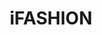 ---
description: 想看巴黎时装发布会吗？
layout: post
results:
- primaryGenreName: Lifestyle
  version: '1.0.2'
  artworkUrl100: http://a183.phobos.apple.com/us/r30/Purple/v4/ee/81/3b/ee813bcd-b5d2-6856-215b-d7b05173ff0a/mzl.jsccwgjq.png
  trackViewUrl: https://itunes.apple.com/cn/app/ifashion/id695462786?mt=8&uo=4
  artworkUrl60: http://a808.phobos.apple.com/us/r30/Purple6/v4/0a/85/31/0a85313c-2bf2-832a-80b6-eca303a6a6dc/Icon.png
  userRatingCountForCurrentVersion: 5
  sellerName: Modern Mobile Digital Media Company Limited
  supportedDevices:
  - iPodTouchourthGen
  - iPadMini4G
  - iPadThirdGen4G
  - iPhone5s
  - iPhone-3GS
  - iPad2Wifi
  - iPadFourthGen4G
  - iPadFourthGen
  - iPhone5c
  - iPhone5
  - iPhone4
  - iPad23G
  - iPodTouchFifthGen
  - iPhone4S
  - iPadThirdGen
  - iPadMini
  genres:
  - 生活
  - 娱乐
  trackName: iFASHION
  description: "iFASHION是中国首个以时尚视频与新闻为主的应用APP。以日播的速度实时带给读者全方位的时尚现场信息和创意短片。iFASHION中的所有内容均可随时分享至社交媒体与创作者互动。它将会成为全球时尚人士首选的移动全视频APP。iFASHION是由现代传播集团Modern
    Media Group与法新社L’Agence France-Presse (AFP) 共同合作出品。\n \n** iFASHION栏目设置\n\n¡
    \ New：全球时尚界重大活动实时报道\n每日实时报道全球四大时装周;重大业界活动、展览；特别派对；品牌新品发布、店铺开幕 。\n\n¡  Backstage
    ：揭秘时装后台与妆容创意\n时装后台的故事，揭秘全球权威彩妆师、发型师最新妆容创意的制作过程，以及明星后台化妆侧拍、超模与新锐面孔的影像档案。\n\n¡
    \ Icon ：全球时尚偶像的集合平台\n全球过百位潮人、KOL、明星、采访、自拍与专栏的集合平台，分享他们的时尚品味和亲身体验的所闻所见
    。\n\n¡  Talk：深度人物采访与对话\n与全球时尚界重要人物的深度采访与对话，从设计师、品牌经营者、造型师到买手等，以纪录片的方式探寻他们的工作方式和灵感背后的故事。\n\n¡
    \ Film：创意时装短片\n邀请全球重量级创意人，摄影师，电影导演等共同拍摄制作的时装短片作品。该频道将成为整个业界首个移动时装短片影院。\n\n¡
    \ Special：跨界特别合作项目\n联合时尚品牌、艺术家和文化领域跨界特别制作的展览以及特别短片项目。\n\n*iFashion在iOS6及以上版本的系统上将获得更佳体验。"
  price: 0
  trackId: 695462786
  releaseDate: '2013-09-22T10:34:31Z'
  screenshotUrls:
  - http://a2.mzstatic.com/us/r30/Purple6/v4/96/62/cf/9662cfa5-87f9-4fc7-7769-a3b1e651cb57/screen568x568.jpeg
  - http://a5.mzstatic.com/us/r30/Purple6/v4/da/28/b8/da28b807-a5af-5c48-3d38-8adc28db443b/screen568x568.jpeg
  - http://a2.mzstatic.com/us/r30/Purple4/v4/31/74/81/317481a8-d78a-6805-3c05-68c7c115e1cb/screen568x568.jpeg
  artistViewUrl: https://itunes.apple.com/cn/artist/modern-mobile-digital-media/id453405029?uo=4
  primaryGenreId: 6012
  userRatingCount: 5
  averageUserRatingForCurrentVersion: 5
  kind: software
  fileSizeBytes: '13972269'
  bundleId: cn.mm.ifashion-afp
  releaseNotes: Minor bug fix.
  trackContentRating: 4+
  artistName: Modern Mobile Digital Media Company Limited
  trackCensoredName: iFASHION
  isGameCenterEnabled: false
  contentAdvisoryRating: 4+
  languageCodesISO2A:
  - EN
  averageUserRating: 5
  features:
  - iosUniversal
  wrapperType: software
  artworkUrl512: http://a183.phobos.apple.com/us/r30/Purple/v4/ee/81/3b/ee813bcd-b5d2-6856-215b-d7b05173ff0a/mzl.jsccwgjq.png
  formattedPrice: 免费
  artistId: 453405029
  genreIds:
  - '6012'
  - '6016'
  currency: CNY
  ipadScreenshotUrls:
  - http://a2.mzstatic.com/us/r30/Purple6/v4/9b/e4/e4/9be4e42d-42b8-f150-3ee8-bc48dc27f4b9/screen480x480.jpeg
  - http://a1.mzstatic.com/us/r30/Purple6/v4/ff/45/cf/ff45cfd9-7b84-8b43-fb9f-10144f4a695f/screen480x480.jpeg
  - http://a2.mzstatic.com/us/r30/Purple6/v4/a6/e0/27/a6e02759-75b4-56ba-da36-6f7540ea5182/screen480x480.jpeg
category: 生活
tags: tag1
resultCount: 1
title: iFASHION

---